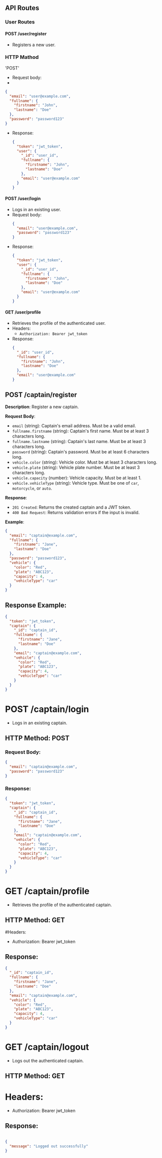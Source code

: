 ## API Routes

### User Routes

#### POST /user/register
- Registers a new user.

### HTTP Mathod

'POST'

- Request body:
-

  ```json
  {
    "email": "user@example.com",
    "fullname": {
      "firstname": "John",
      "lastname": "Doe"
    },
    "password": "password123"
  }
  ```
- Response:
  ```json
  {
    "token": "jwt_token",
    "user": {
      "_id": "user_id",
      "fullname": {
        "firstname": "John",
        "lastname": "Doe"
      },
      "email": "user@example.com"
    }
  }
  ```

#### POST /user/login
- Logs in an existing user.
- Request body:
  ```json
  {
    "email": "user@example.com",
    "password": "password123"
  }
  ```
- Response:
  ```json
  {
    "token": "jwt_token",
    "user": {
      "_id": "user_id",
      "fullname": {
        "firstname": "John",
        "lastname": "Doe"
      },
      "email": "user@example.com"
    }
  }
  ```

#### GET /user/profile

- Retrieves the profile of the authenticated user.
- Headers:
  - `Authorization: Bearer jwt_token`
- Response:
  ```json
  {
    "_id": "user_id",
    "fullname": {
      "firstname": "John",
      "lastname": "Doe"
    },
    "email": "user@example.com"
  }
  ```
## POST /captain/register

**Description**: Register a new captain.

**Request Body**:
- `email` (string): Captain's email address. Must be a valid email.
- `fullname.firstname` (string): Captain's first name. Must be at least 3 characters long.
- `fullname.lastname` (string): Captain's last name. Must be at least 3 characters long.
- `password` (string): Captain's password. Must be at least 6 characters long.
- `vehicle.color` (string): Vehicle color. Must be at least 3 characters long.
- `vehicle.plate` (string): Vehicle plate number. Must be at least 3 characters long.
- `vehicle.capacity` (number): Vehicle capacity. Must be at least 1.
- `vehicle.vehicleType` (string): Vehicle type. Must be one of `car`, `motorcycle`, or `auto`.

**Response**:
- `201 Created`: Returns the created captain and a JWT token.
- `400 Bad Request`: Returns validation errors if the input is invalid.

**Example**:
```json
{
  "email": "captain@example.com",
  "fullname": {
    "firstname": "Jane",
    "lastname": "Doe"
  },
  "password": "password123",
  "vehicle": {
    "color": "Red",
    "plate": "ABC123",
    "capacity": 4,
    "vehicleType": "car"
  }
}

```

## Response Example:
```json
{
  "token": "jwt_token",
  "captain": {
    "_id": "captain_id",
    "fullname": {
      "firstname": "Jane",
      "lastname": "Doe"
    },
    "email": "captain@example.com",
    "vehicle": {
      "color": "Red",
      "plate": "ABC123",
      "capacity": 4,
      "vehicleType": "car"
    }
  }
}
```

# POST /captain/login

- Logs in an existing captain.

## HTTP Method: POST

### Request Body:
```JSON
{
  "email": "captain@example.com",
  "password": "password123"
}
```

### Response:
```json
{
  "token": "jwt_token",
  "captain": {
    "_id": "captain_id",
    "fullname": {
      "firstname": "Jane",
      "lastname": "Doe"
    },
    "email": "captain@example.com",
    "vehicle": {
      "color": "Red",
      "plate": "ABC123",
      "capacity": 4,
      "vehicleType": "car"
    }
  }
}
```

# GET /captain/profile
- Retrieves the profile of the authenticated captain.
## HTTP Method: GET

#Headers:

- Authorization: Bearer jwt_token
## Response:
```json
{
  "_id": "captain_id",
  "fullname": {
    "firstname": "Jane",
    "lastname": "Doe"
  },
  "email": "captain@example.com",
  "vehicle": {
    "color": "Red",
    "plate": "ABC123",
    "capacity": 4,
    "vehicleType": "car"
  }
}
```

# GET /captain/logout
- Logs out the authenticated captain.
## HTTP Method: GET

# Headers:

- Authorization: Bearer jwt_token
## Response:

```json

{
  "message": "Logged out successfully"
}
```